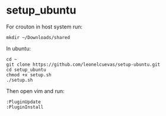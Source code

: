 # setup_ubuntu


For crouton in host system run: 
```
mkdir ~/Downloads/shared
```

In ubuntu:
```
cd ~
git clone https://github.com/leonelcuevas/setup-ubuntu.git
cd setup_ubuntu
chmod +x setup.sh
./setup.sh
```

Then open vim and run:
```
:PluginUpdate
:PluginInstall
```


